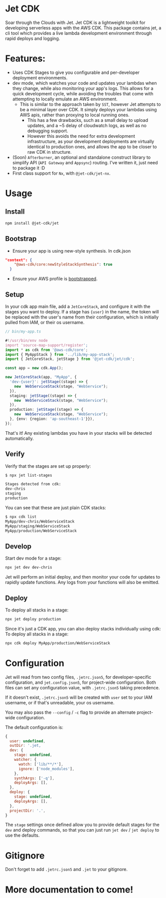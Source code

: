 # Jet CDK

Soar through the Clouds with Jet. Jet CDK is a lightweight toolkit for developing serverless apps with the AWS CDK. This package contains jet, a cli tool which provides a live lambda development environment through rapid deploys and logging.

# Features:
- Uses CDK Stages to give you configurable and per-developer deployment environments. 
- dev mode, which watches your code and updates your lambdas when they change, while also monitoring your app's logs. This allows for a quick development cycle, while avoiding the troubles that come with attempting to locally emulate an AWS environment. 
  - This is similar to the approach taken by `SST`, however Jet attempts to be a minimal layer over CDK. It simply deploys your lambdas using AWS apis, rather than proxying to local running ones. 
    - This has a few drawbacks, such as a small delay to upload updates, and a ~5 delay of cloudwatch logs, as well as no debugging support. 
    - However this avoids the need for extra development infrastructure, as your development deployments are virtually identical to production ones, and allows the app to be closer to raw CDK in structure.
- (Soon) `Afterburner`, an optional and standalone construct library to simplify API (`API Gateway` and `Appsync`) routing. I've written it, just need to package it :D
- First class support for `Nx`, with `@jet-cdk/jet-nx`.

# Usage

## Install
```sh
npm install @jet-cdk/jet
```
## Bootstrap
- Ensure your app is using new-style synthesis. In cdk.json
```json
"context": {
    "@aws-cdk/core:newStyleStackSynthesis": true
  }
```
- Ensure your AWS profile is [bootstrapped](https://docs.aws.amazon.com/cdk/latest/guide/bootstrapping.html).

## Setup
In your cdk app main file, add a `JetCoreStack`, and configure it with the stages you want to deploy. If a stage has `{user}` in the name, the token will be replaced with the user's name from their configuration, which is initially pulled from IAM, or their os username.

```ts
// bin/my-app.ts

#!/usr/bin/env node
import 'source-map-support/register';
import * as cdk from '@aws-cdk/core';
import { MyAppStack } from '../lib/my-app-stack';
import { JetCoreStack, jetStage } from '@jet-cdk/jet/cdk';

const app = new cdk.App();

new JetCoreStack(app, "MyApp", {
  'dev-{user}': jetStage((stage) => {
    new  WebServiceStack(stage, "WebService");
  }),
  staging: jetStage((stage) => {
    new  WebServiceStack(stage, "WebService");
  }),
  production: jetStage((stage) => {
    new  WebServiceStack(stage, "WebService");
  }, {env: {region: 'ap-southeast-1'}}),
});
```

That's it! Any existing lambdas you have in your stacks will be detected automatically.

## Verify
Verify that the stages are set up properly:

```sh
$ npx jet list-stages

Stages detected from cdk:
dev-chris
staging
production
```

You can see that these are just plain CDK stacks:

```sh
$ npx cdk list
MyApp/dev-chris/WebServiceStack
MyApp/staging/WebServiceStack
MyApp/production/WebServiceStack
```

## Develop
Start dev mode for a stage:

```sh
npx jet dev dev-chris
```

Jet will perform an initial deploy, and then monitor your code for updates to rapidly update functions. Any logs from your functions will also be emitted.


## Deploy
To deploy all stacks in a stage:

```sh
npx jet deploy production
```

Since it's just a CDK app, you can also deploy stacks individually using cdk:
To deploy all stacks in a stage:

```sh
npx cdk deploy MyApp/production/WebServiceStack
```

# Configuration
Jet will read from two config files, `.jetrc.json5`, for developer-specific configuration, and `jet.config.json5`, for project-wide configuration. Both files can set any configuration value, with `.jetrc.json5` taking precedence. 

If it doesn't exist, `.jetrc.json5` will be created with `user` set to your IAM username, or if that's unreadable, your os username.

You may also pass the `--config` / `-c` flag to provide an alternate project-wide configuration.

The default configuration is:

```js
{
  user: undefined,
  outDir: '.jet,
  dev: {
    stage: undefined,
    watcher: {
      watch: ['lib/**/*'],
      ignore: ['node_modules'],
    },
    synthArgs: ['-q'],
    deployArgs: [],
  },
  deploy: {
    stage: undefined,
    deployArgs: [],
  },
  projectDir: '.',
}
```

The `stage` settings once defined allow you to provide default stages for the `dev` and deploy commands, so that you can just run `jet dev` / `jet deploy` to use the defaults.

# Gitignore
Don't forget to add `.jetrc.json5` and `.jet` to your gitignore.

# More documentation to come!